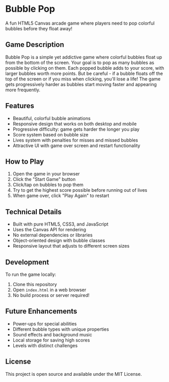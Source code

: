 # Bubble Pop

A fun HTML5 Canvas arcade game where players need to pop colorful bubbles before they float away!

## Game Description

Bubble Pop is a simple yet addictive game where colorful bubbles float up from the bottom of the screen. Your goal is to pop as many bubbles as possible by clicking on them. Each popped bubble adds to your score, with larger bubbles worth more points. But be careful - if a bubble floats off the top of the screen or if you miss when clicking, you'll lose a life! The game gets progressively harder as bubbles start moving faster and appearing more frequently.

## Features

- Beautiful, colorful bubble animations
- Responsive design that works on both desktop and mobile
- Progressive difficulty: game gets harder the longer you play
- Score system based on bubble size
- Lives system with penalties for misses and missed bubbles
- Attractive UI with game over screen and restart functionality

## How to Play

1. Open the game in your browser
2. Click the "Start Game" button
3. Click/tap on bubbles to pop them
4. Try to get the highest score possible before running out of lives
5. When game over, click "Play Again" to restart

## Technical Details

- Built with pure HTML5, CSS3, and JavaScript
- Uses the Canvas API for rendering
- No external dependencies or libraries
- Object-oriented design with bubble classes
- Responsive layout that adjusts to different screen sizes

## Development

To run the game locally:

1. Clone this repository
2. Open `index.html` in a web browser
3. No build process or server required!

## Future Enhancements

- Power-ups for special abilities
- Different bubble types with unique properties
- Sound effects and background music
- Local storage for saving high scores
- Levels with distinct challenges

## License

This project is open source and available under the MIT License. 